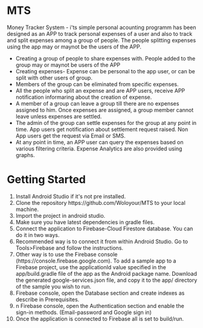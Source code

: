 # MTS
Money Tracker System  - i'ts simple personal acounting programm has been designed as an APP to track personal expenses of a user and also to track and split expenses among a group of people. The people splitting expenses using the app may or maynot be the users of the APP.
<ul><li>Creating a group of people to share expenses with. People added to the group may or maynot be users of the APP
<li>Creating expenses- Expense can be personal to the app user, or can be split with other users of group.
<li>Members of the group can be eliminated from specific expenses.
<li>All the people who split an expense and are APP users, receive APP notification informaring about the creation of expense.
<li>A member of a group can leave a group till there are no expenses assigned to him. Once expenses are assigned, a group member cannot leave unless expenses are settled.
<li>The admin of the group can settle expenses for the group at any point in time. App users get notification about settlement request raised. Non App users get the request via Email or SMS.
<li>At any point in time, an APP user can query the expenses based on various filtering criteria.
Expense Analytics are also provided using graphs.</ul>
<h1>Getting Started</h1>
<ol><li>Install Android Studio if it's not pre installed.
<li>Clone the repository https://github.com/Woloyour/MTS to your local machine.
<li>Import the project in android studio.
<li>Make sure you have latest dependencies in gradle files.
<li>Connect the application to Firebase-Cloud Firestore database. You can do it in two ways.
<li>Recommended way is to connect it from within Android Studio. Go to Tools>Firebase and follow the instructions.
<li>Other way is to use the Firebase console (https://console.firebase.google.com). To add a sample app to a Firebase project, use the applicationId value specified in the app/build.gradle file of the app as the Android package name. Download the generated google-services.json file, and copy it to the app/ directory of the sample you wish to run.
<li>Firebase console, open the Database section and create indexes as describe in Prerequisites.
<li>n Firebase console, open the Authentication section and enable the sign-in methods. (Email-password and Google sign in)
<li>Once the application is connected to Firebase all is set to build/run. </ol>
